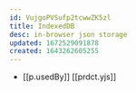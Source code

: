 ```yaml
---
id: VujgoPVSufp2tcwwZK5zl
title: IndexedDB
desc: in-browser json storage
updated: 1672529091878
created: 1643262605255
---
```


- [[p.usedBy]] [[prdct.yjs]]


